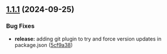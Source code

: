 ## [1.1.1](https://github.com/JJPears/testing-node-actions/compare/v1.1.0...v1.1.1) (2024-09-25)


### Bug Fixes

* **release:** adding git plugin to try and force version updates in package.json ([5cf9a38](https://github.com/JJPears/testing-node-actions/commit/5cf9a38c34c00189653fe46a7a4986a8e7042dbd))
